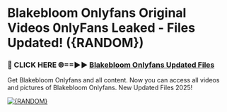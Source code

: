 # Blakebloom Onlyfans Original Videos 0nlyFans Leaked - Files Updated! ({RANDOM})

<h3>🔴 CLICK HERE 🌐==►► <a href="https://betterlinks.top/A2PfLJ" rel="nofollow">Blakebloom Onlyfans Updated Files</a></h3>

Get Blakebloom Onlyfans and all content. Now you can access all videos and pictures of Blakebloom Onlyfans. New Updated Files 2025!

[![{RANDOM}](https://i.imgur.com/ppqm5kG.gif)](https://betterlinks.top/A2PfLJ)